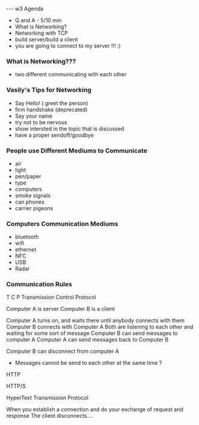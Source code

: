 --- w3 Agenda

- Q and A - 5/10 min
- What is Networking? 
- Networking with TCP
- build server/build a client 
- you are going to connect to my server !!! :) 


### What is Networking??? 

- two different communicating with each other


### Vasily's Tips for Networking 

- Say Hello!  ( greet the person)
- firm handshake (deprecated)
- Say your name 
- try not to be nervous
- show intersted in the topic that is discussed
- have a proper sendoff/goodbye

### People use Different Mediums to Communicate

- air
- light
- pen/paper
- type
- computers
- smoke signals
- can phones 
- carrier pigeons

### Computers Communication Mediums

- bluetooth
- wifi
- ethernet
- NFC
- USB
- Radar

### Communication Rules
T C P
Transmission Control Protocol

Computer A is server
Computer B is a client

Computer A turns on, and waits there until anybody connects with them
Computer B connects with Computer A
Both are listening to each other and waiting for some sort of message
Computer B can send messages to computer A
Computer A can send messages back to Computer B

Computer B can disconnect from computer A

- Messages cannot be send to each other at the same time ? 


HTTP

HTTP/S

HyperText Transmission Protocol

When you establish a connection 
and do your exchange of request and response 
The client disconnects....
